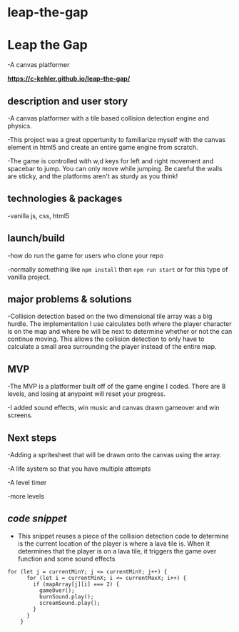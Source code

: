 # leap-the-gap

# Leap the Gap
-A canvas platformer

**https://c-kehler.github.io/leap-the-gap/**

## description and user story
-A canvas platformer with a tile based collision detection engine and physics. 

-This project was a great oppertunity to familiarize myself with the canvas element in html5 and create an entire game engine from scratch.

-The game is controlled with w,d keys for left and right movement and spacebar to jump. You can only move while jumping. Be careful the walls are sticky, and the platforms aren't as sturdy as you think!

## technologies & packages
-vanilla js, css, html5

## launch/build
-how do run the game for users who clone your repo

-normally something like `npm install` then `npm run start` or for this type of vanilla project.

## major problems & solutions
-Collision detection based on the two dimensional tile array was a big hurdle. The implementation I use calculates both where the player character is on the map and where he will be next to determine whether or not the can continue moving. This allows the collision detection to only have to calculate a small area surrounding the player instead of the entire map. 

## MVP
-The MVP is a platformer built off of the game engine I coded. There are 8 levels, and losing at anypoint will reset your progress. 

-I added sound effects, win music and canvas drawn gameover and win screens.

## Next steps
-Adding a spritesheet that will be drawn onto the canvas using the array. 

-A life system so that you have multiple attempts

-A level timer

-more levels

## _code snippet_
- This snippet reuses a piece of the collision detection code to determine is the current location of the player is where a lava tile is. When it determines that the player is on a lava tile, it triggers the game over function and some sound effects

```    
for (let j = currentMinY; j <= currentMinY; j++) {
      for (let i = currentMinX; i <= currentMaxX; i++) {
        if (mapArray[j][i] === 2) {
          gameOver();
          burnSound.play();
          screamSound.play();
        }
      }
    } 
  ```
  
  
 
